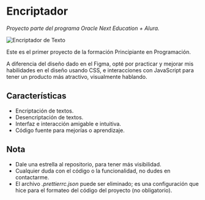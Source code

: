 # Encriptador

_Proyecto parte del programa Oracle Next Education + Alura._

![Encriptador de Texto](https://i.imgur.com/xfdqVHE.png)

Este es el primer proyecto de la formación Principiante en Programación.

A diferencia del diseño dado en el Figma, opté por practicar y mejorar mis habilidades en el diseño usando CSS, e interacciones con JavaScript para tener un producto más atractivo, visualmente hablando.

## Características

-   Encriptación de textos.
-   Desencriptación de textos.
-   Interfaz e interacción amigable e intuitiva.
-   Código fuente para mejorías o aprendizaje.

## Nota

-   Dale una estrella al repositorio, para tener más visibilidad.
-   Cualquier duda con el código o la funcionalidad, no dudes en contactarme.
-   El archivo _.prettierrc.json_ puede ser eliminado; es una configuración que hice para el formateo del código del proyecto (no obligatorio).
